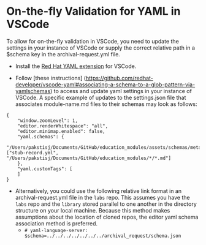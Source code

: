 # On-the-fly Validation for YAML in VSCode

To allow for on-the-fly validation in VSCode, you need to update the settings in your instance of VSCode or supply the correct relative path in a $schema key in the archival-request.yml file.

- Install the [Red Hat YAML extension](https://marketplace.visualstudio.com/items?itemName=redhat.vscode-yaml) for VSCode.

- Follow [these instructions] (https://github.com/redhat-developer/vscode-yaml#associating-a-schema-to-a-glob-pattern-via-yamlschemas) to access and update yaml settings in your instance of VSCode. A specific example of updates to the settings.json file that associates module-name.md files to their schemas may look as follows:
`````    
{
    "window.zoomLevel": 1,
    "editor.renderWhitespace": "all",
    "editor.minimap.enabled": false,
    "yaml.schemas": {
        "/Users/pakstisj/Documents/GitHub/education_modules/assets/schemas/metadata_schema.json": ["stub-record.yml", "/Users/pakstisj/Documents/GitHub/education_modules/*/*.md"]
    },
    "yaml.customTags": [    
    ]
}
`````
- Alternatively, you could use the following relative link format in an archival-request.yml file in the `labs` repo. This assumes you have the `labs` repo and the `library` stored parallel to one another in the directory structure on your local machine. Because this method makes assumptions about the location of cloned repos, the editor yaml schema association method is preferred. 
  - `# yaml-language-server: $schema=../../../../../../../archival_request/schema.json`
